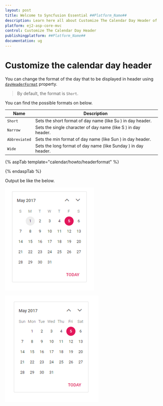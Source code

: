 ```yaml
---
layout: post
title: Welcome to Syncfusion Essential ##Platform_Name##
description: Learn here all about Customize The Calendar Day Header of Syncfusion Essential ##Platform_Name## widgets based on HTML5 and jQuery.
platform: ej2-asp-core-mvc
control: Customize The Calendar Day Header
publishingplatform: ##Platform_Name##
documentation: ug
---
```



# Customize the calendar day header

You can change the format of the day that to be displayed in header using [`dayHeaderFormat`](https://help.syncfusion.com/cr/aspnetcore-js2/Syncfusion.EJ2.Calendars.Calendar.html#Syncfusion_EJ2_Calendars_Calendar_DayHeaderFormat) property.

> By default, the format is `Short`.

You can find the possible formats on below.

| **Name** | **Description** |
|------|---------------------|
| `Short` | Sets the short format of day name (like Su ) in day header. |
| `Narrow` | Sets the single character of day name (like S ) in day header. |
| `Abbreviated` | Sets the min format of day name (like Sun ) in day header. |
| `Wide` | Sets the long format of day name (like Sunday ) in day header. |

{% aspTab template="calendar/howto/headerformat" %}

{% endaspTab %}

Output be like the below.

![calendar](../images/narrow.png)

![calendar](../images/abbreviated.png)